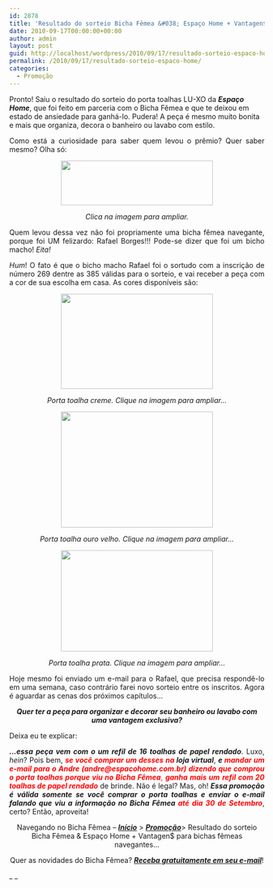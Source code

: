 ```yaml
---
id: 2878
title: 'Resultado do sorteio Bicha Fêmea &#038; Espaço Home + Vantagen$ para bichas fêmeas navegantes…'
date: 2010-09-17T00:00:00+00:00
author: admin
layout: post
guid: http://localhost/wordpress/2010/09/17/resultado-sorteio-espaco-home/
permalink: /2010/09/17/resultado-sorteio-espaco-home/
categories:
  - Promoção
---
```

Pronto! Saiu o resultado do sorteio do porta toalhas LU-XO da **_Espaço Home_**, que foi feito em parceria com o Bicha Fêmea e que te deixou em estado de ansiedade para ganhá-lo. Pudera! A peça é mesmo muito bonita e mais que organiza, decora o banheiro ou lavabo com estilo.

<!--more-->

<p style="text-align: justify;">
  Como está a curiosidade para saber quem levou o prêmio? Quer saber mesmo? Olha só:
</p>

<p style="text-align: center;">
  <a href="http://www.trololodemulher.com.br/blog/wp-content/uploads/2010/09/Resultado-sorteio-Espaco-Home-Setembro.jpg"><img class="size-medium wp-image-5205 aligncenter" title="Resultado sorteio Espaço Home Setembro" src="http://www.trololodemulher.com.br/blog/wp-content/uploads/2010/09/Resultado-sorteio-Espaco-Home-Setembro-300x88.jpg" alt="" width="300" height="88" /></a><a href="http://www.trololodemulher.com.br/blog/wp-content/uploads/2010/09/Resultado-sorteio-Espaco-Home-Setembro.jpg"></a>
</p>

<p style="text-align: center;">
  <em>Clica na imagem para ampliar.</em>
</p>

<p style="text-align: justify;">
  Quem levou dessa vez não foi propriamente uma bicha fêmea navegante, porque foi UM felizardo: Rafael Borges!!! Pode-se dizer que foi um bicho macho! <em>Eita!</em>
</p>

<p style="text-align: justify;">
  <em>Hum</em>! O fato é que o bicho macho Rafael foi o sortudo com a inscrição de número 269 dentre as 385 válidas para o sorteio, e vai receber a peça com a cor de sua escolha em casa. As cores disponíveis são:
</p>

<p style="text-align: center;">
  <a href="http://www.trololodemulher.com.br/blog/wp-content/uploads/2010/08/porta-toalha-creme.jpg"><img class="size-medium wp-image-5139 aligncenter" title="porta toalha creme" src="http://www.trololodemulher.com.br/blog/wp-content/uploads/2010/08/porta-toalha-creme-300x188.jpg" alt="" width="300" height="188" /></a>
</p>

<p style="text-align: center;">
  <em>Porta toalha creme. Clique na imagem para ampliar…</em>
</p>

<p style="text-align: center;">
  <a href="http://www.trololodemulher.com.br/blog/wp-content/uploads/2010/08/porta-toalha-ouro-velho.jpg"><img class="alignnone size-medium wp-image-5140" title="porta toalha ouro velho" src="http://www.trololodemulher.com.br/blog/wp-content/uploads/2010/08/porta-toalha-ouro-velho-300x229.jpg" alt="" width="300" height="229" /></a>
</p>

<p style="text-align: center;">
  <em>Porta toalha ouro velho. Clique na imagem para ampliar…</em>
</p>

<p style="text-align: center;">
  <a href="http://www.trololodemulher.com.br/blog/wp-content/uploads/2010/08/porta-toalha-prata.jpg"><img class="alignnone size-medium wp-image-5143" title="porta toalha prata" src="http://www.trololodemulher.com.br/blog/wp-content/uploads/2010/08/porta-toalha-prata-300x200.jpg" alt="" width="300" height="200" /></a>
</p>

<p style="text-align: center;">
  <em>Porta toalha prata. Clique na imagem para ampliar…</em>
</p>

<p style="text-align: justify;">
  Hoje mesmo foi enviado um e-mail para o Rafael, que precisa respondê-lo em uma semana, caso contrário farei novo sorteio entre os inscritos. Agora é aguardar as cenas dos próximos capítulos…
</p>

<p style="text-align: center;">
  <strong><em>Quer ter a peça para organizar e decorar seu banheiro ou lavabo com uma vantagem exclusiva?</em></strong>
</p>

<p style="text-align: justify;">
  Deixa eu te explicar:
</p>

<p style="text-align: justify;">
  <strong><em>…essa peça vem com o um refil de 16 toalhas de papel rendado</em></strong>. Luxo, <em>hein</em>? Pois bem, <strong><em><span style="color: #ff0000;">se você comprar um desses na</span> loja virtual</em></strong>, <strong><em>e <span style="color: #ff0000;">mandar um e-mail para o Andre (andre@espacohome.com.br) dizendo que comprou o porta toalhas porque viu no Bicha Fêmea</span></em></strong><span style="color: #ff0000;">, <strong><em>ganha mais um</em></strong> <strong><em>refil com 20 toalhas de papel rendado</em></strong></span> de brinde. Não é legal? Mas, oh! <strong><em>Essa promoção é válida somente se você comprar o porta toalhas e enviar o e-mail falando que viu a informação no Bicha Fêmea <span style="color: #ff0000;">até dia 30 de Setembro</span></em></strong>, certo? Então, aproveita!
</p>

<p style="text-align: center;">
  Navegando no Bicha Fêmea – <strong><em><a href="http://www.trololodemulher.com.br/">Início</a></em></strong> > <strong><em><a href="http://www.trololodemulher.com.br/category/promocao/" target="_self">Promoção</a></em></strong>> Resultado do sorteio Bicha Fêmea & Espaço Home + Vantagen$ para bichas fêmeas navegantes…
</p>

<p style="text-align: center;">
  Quer as novidades do Bicha Fêmea? <strong><em><a href="http://feedburner.google.com/fb/a/mailverify?uri=blogbichafemea&loc=pt_BR">Receba gratuitamente em seu e-mail</a></em></strong>!
</p>

_ _